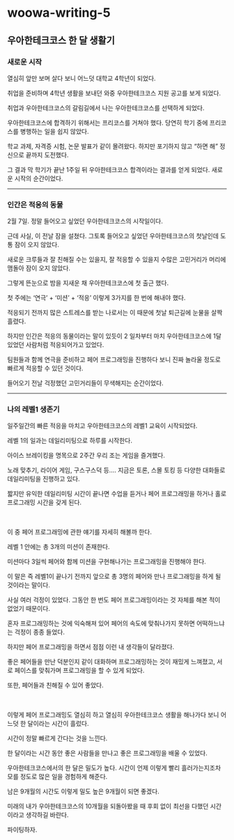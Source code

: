 # woowa-writing-5
## 우아한테크코스 한 달 생활기
### 새로운 시작
열심히 앞만 보며 살다 보니 어느덧 대학교 4학년이 되었다.

취업을 준비하며 4학년 생활을 보내던 와중 우아한테크코스 지원 공고를 보게 되었다.  

취업과 우아한테크코스의 갈림길에서 나는 우아한테크코스를 선택하게 되었다.

우아한테크코스에 합격하기 위해서는 프리코스를 거쳐야 했다. 당연히 학기 중에 프리코스를 병행하는 일을 쉽지 않았다.

학교 과제, 자격증 시험, 논문 발표가 같이 몰려왔다. 하지만 포기하지 않고 “하면 해” 정신으로 끝까지 도전했다.

그 결과 막 학기가 끝난 1주일 뒤 우아한테크코스 합격이라는 결과를 얻게 되었다. 새로운 시작의 순간이었다.

___

### 인간은 적응의 동물
2월 7일. 정말 들어오고 싶었던 우아한테크코스의 시작일이다. 

근데 사실, 이 전날 잠을 설쳤다. 그토록 들어오고 싶었던 우아한테크코스의 첫날인데 도통 잠이 오지 않았다. 

새로운 크루들과 잘 친해질 수는 있을지, 잘 적응할 수 있을지 수많은 고민거리가 머리에 맴돌아 잠이 오지 않았다.

그렇게 뜬눈으로 밤을 지새운 채 우아한테크코스에 첫 출근 했다.

첫 주에는 ‘연극’ + ‘미션’ + ‘적응’ 이렇게 3가지를 한 번에 해내야 했다.

적응되기 전까지 많은 스트레스를 받는 나로서는 이 때문에 첫날 퇴근길에 눈물을 살짝 흘렸다.

하지만 인간은 적응의 동물이라는 말이 있듯이 2 일차부터 마치 우아한테크코스에 1달 있었던 사람처럼 적응되어가고 있었다.

팀원들과 함께 연극을 준비하고 페어 프로그래밍을 진행하다 보니 진짜 놀라울 정도로 빠르게 적응할 수 있던 것이다. 

들어오기 전날 걱정했던 고민거리들이 무색해지는 순간이었다.

___

### 나의 레벨1 생존기
일주일간의 빠른 적응을 마치고 우아한테크코스의 레벨1 교육이 시작되었다.

레벨 1의 일과는 데일리미팅으로 하루를 시작한다. 

아이스 브레이킹을 명목으로 2주간 우리 조는 게임을 즐겨했다.

노래 맞추기, 라이어 게임, 구스구스덕 등…. 지금은 토론, 스몰 토킹 등 다양한 대화들로 데일리미팅을 진행하고 있다. 

짧지만 유익한 데일리미팅 시간이 끝나면 수업을 듣거나 페어 프로그래밍을 하거나 홀로 프로그래밍 시간을 갖게 된다.  <br><br><br>


 이 중 페어 프로그래밍에 관한 얘기를 자세히 해볼까 한다.
 
레벨 1 안에는 총 3개의 미션이 존재한다. 

미션마다 3일씩 페어와 함께 미션을 구현해나가는 프로그래밍을 진행해야 한다.

이 말은 즉 레벨1이 끝나기 전까지 앞으로 총 3명의 페어와 만나 프로그래밍을 하게 될 것이라는 말이다.

사실 여러 걱정이 있었다. 그동안 한 번도 페어 프로그래밍이라는 것 자체를 해본 적이 없었기 때문이다.

혼자 프로그래밍하는 것에 익숙해져 있어 페어의 속도에 맞춰나가지 못하면 어떡하느냐는 걱정이 종종 들었다.

하지만 페어 프로그래밍을 하면서 점점 이런 내 생각들이 달라졌다.

좋은 페어들을 만난 덕분인지 같이 대화하며 프로그래밍하는 것이 재밌게 느껴졌고, 서로 페이스를 맞춰가며 프로그래밍을 할 수 있게 되었다.

또한, 페어들과 친해질 수 있어 좋았다. <br><br><br> 
 
 이렇게 페어 프로그래밍도 열심히 하고 열심히 우아한테크코스 생활을 해나가다 보니 어느덧 한 달이라는 시간이 흘렀다.
 
시간이 정말 빠르게 간다는 것을 느낀다.

한 달이라는 시간 동안 좋은 사람들을 만나고 좋은 프로그래밍을 배울 수 있었다.

우아한테크코스에서의 한 달은 밀도가 높다. 시간이 언제 이렇게 빨리 흘러가는지조차 모를 정도로 많은 일을 경험하게 해준다.

남은 9개월의 시간도 이렇게 밀도 높은 9개월이 되면 좋겠다.

미래의 내가 우아한테크코스의 10개월을 되돌아봤을 때 후회 없이 최선을 다했던 시간이라고 생각하길 바란다.

파이팅하자.

